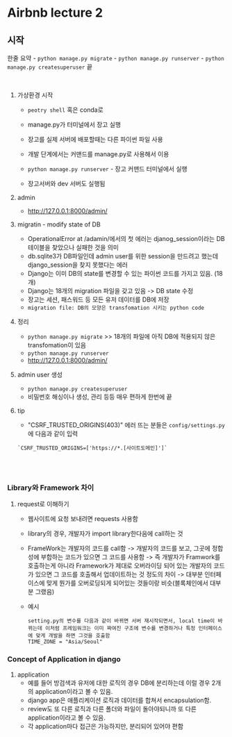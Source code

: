 # Airbnb lecture 2

## 시작
한줄 요약
    - `python manage.py migrate`
    - `python manage.py runserver` 
    - `python manage.py createsuperuser`
    끝

<br>

1. 가상환경 시작
    - `peotry shell` 혹은 conda로
    - manage.py가 터미널에서 장고 실행
    - 장고를 실제 서버에 배포할때는 다른 파이썬 파일 사용
    - 개발 단계에서는 커맨드를 manage.py로 사용해서 이용

    - `python manage.py runserver` - 장고 커맨드 터미널에서 실행
    - 장고서버와 dev 서버도 실행됨


2. admin 
    - http://127.0.0.1:8000/admin/

3. migratin - modify state of DB
    - OperationalError at /adamin/에서의 첫 에러는 djanog_session이라는 DB 테이블을 찾았으나 실패한 것을 의미
    - db.sqlite3가 DB파일인데 admin user를 위한 session을 만드려고 했는데 django_session을 찾지 못했다는 에러
    - Django는 이미 DB의 state를 변경할 수 있는 파이썬 코드를 가지고 있음. (18개)
    - Django는 18개의 migration 파일을 갖고 있음 -> DB state 수정
    - 장고는 세션, 패스워드 등 모든 유저 데이터를 DB에 저장
    - `migration file: DB의 모양은 transfomation 시키는 python code`

4. 정리
    - `python manage.py migrate` >> 18개의 파일에 아직 DB에 적용되지 않은 transfomation이 있음
    - `python manage.py runserver` 
    - http://127.0.0.1:8000/admin/

5. admin user 생성
    - `python manage.py createsuperuser`
    - 비밀번호 해싱이나 생성, 관리 등등 매우 편하게 한번에 끝

6. tip
    - "CSRF_TRUSTED_ORIGINS(403)" 에러 뜨는 분들은 `config/settings.py`에 다음과 같이 입력
    ```
    `CSRF_TRUSTED_ORIGINS=['https://*.[사이트도메인]']`
    ```
<br>
<Br>

### Library와 Framework 차이
1. request로 이해하기
    - 웹사이트에 요청 보내려면 requests 사용함
    - library의 경우, 개발자가 import library한다음에 call하는 것
    - FrameWork는 개발자의 코드를 call함 -> 개발자의 코드를 보고, 그곳에 정합성에 부합하는 코드가 있으면 그 코드를 사용함 -> 즉 개발자가 Framwork를 호출하는게 아니라 Framework가 제대로 오버라이딩 되어 있는 개발자의 코드가 있으면 그 코드를 호출해서 업데이트하는 것 정도의 차이 -> 대부분 인터페이스에 맞게 뭔가를 오버로딩되게 되어있는 것들이랑 비슷(블록체인에서 대부분 그랬음)
    - 예시 

        ```
        setting.py의 변수를 다음과 같이 바뀌면 서버 재시작되면서, local time이 바뀌는데 이처럼 프레임워크는 이미 짜여진 구조에 변수를 변경하거나 특정 인터페이스에 맞게 개발을 하면 그것을 호출함
        TIME_ZONE = "Asia/Seoul"
        ```
    

### Concept of Application in django
1. application
    - 예를 들어 방검색과 유저에 대한 로직의 경우 DB에 분리하는데 이럴 경우 2개의 application이라고 볼 수 있음. 
    - django app은 애플리케이션 로직과 데이터를 합쳐서 encapsulation함.
    - review도 또 다른 로직과 다른 폴더와 파일이 돌아야되니까 또 다른 application이라고 볼 수 있음.
    - 각 application마다 접근은 가능하지만, 분리되어 있어야 편함


